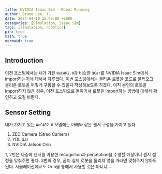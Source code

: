 ```yaml
---
title: NVIDIA Isaac Sim - Robot Running
author: Bruno Lee. J.
date: 2024-04-19 15:40:00 +0900
categories: [Simulation, Isaac Sim]
tags: [simulation, robotics]
pin: true
math: true
mermaid: true
---
```


## Introduction
이전 포스팅에서는 내가 가진 `WeCAR2.0`과 비슷한 `QCar`를 NVIDIA Isaac Sim에서 import하는지에 대해서 다루었다. 이번 포스팅에서는 불러온 로봇을 코드로 불러오고 불러온 로봇을 어떻게 구동할 수 있을지 작성해보도록 하겠다. 아직 본인의 로봇을 Import하지 않은 경우, 이전 포스팅으로 돌아가서 로봇을 Import하는 방법에 대해서 확인하고 오길 바란다.

## Sensor Setting
내가 가지고 있는 `WeCAR2.0` 모델에는 아래와 같은 센서 구성을 가지고 있다.

1. ZED Camera (Streo Camera)
2. YDLidar
3. NVIDIA Jetson Orin

1, 2번은 나중에 센서를 이용한 recognition과 perception을 수행할 예정이니 센서 설정을 맞춰주면 좋다. 3번의 경우, 굳이 실제 로봇을 돌리지 않을 거라면 맞춰주지 않아도 된다. 시뮬레이션에서도 Orin을 통해서 사용할 것은 아니니....



